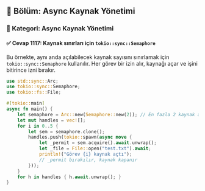 ## 📘 Bölüm: Async Kaynak Yönetimi  
### 🔹 Kategori: Async Kaynak Yönetimi  
#### ✅ Cevap 1117: Kaynak sınırları için `tokio::sync::Semaphore`

Bu örnekte, aynı anda açılabilecek kaynak sayısını sınırlamak için `tokio::sync::Semaphore` kullanılır. Her görev bir izin alır, kaynağı açar ve işini bitirince izni bırakır.

```rust
use std::sync::Arc;
use tokio::sync::Semaphore;
use tokio::fs::File;

#[tokio::main]
async fn main() {
    let semaphore = Arc::new(Semaphore::new(2)); // En fazla 2 kaynak aynı anda
    let mut handles = vec![];
    for i in 0..5 {
        let sem = semaphore.clone();
        handles.push(tokio::spawn(async move {
            let _permit = sem.acquire().await.unwrap();
            let _file = File::open("test.txt").await;
            println!("Görev {i} kaynak açtı");
            // _permit bırakılır, kaynak kapanır
        }));
    }
    for h in handles { h.await.unwrap(); }
}
```
